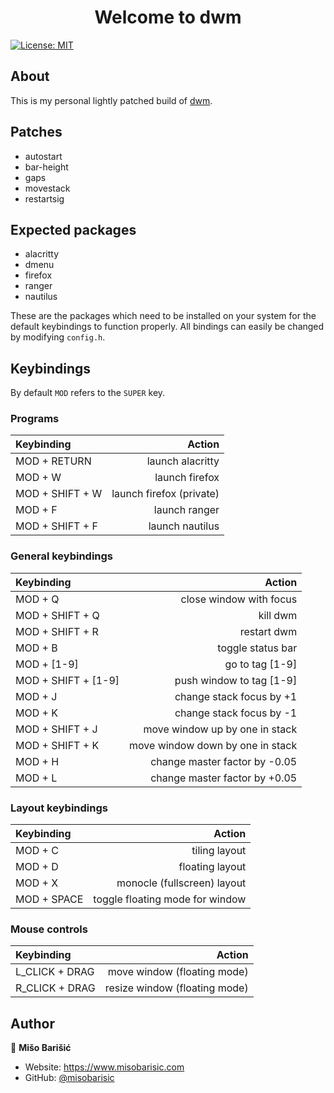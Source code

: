 <h1 align="center">Welcome to dwm</h1>
<p>
  <a href="https://github.com/misobarisic/dwm/blob/master/LICENSE" target="_blank">
    <img alt="License: MIT" src="https://img.shields.io/badge/License-MIT-blue.svg" />
  </a>
</p>

## About
This is my personal lightly patched build of [dwm](https://dwm.suckless.org/).

## Patches
- autostart
- bar-height
- gaps
- movestack
- restartsig

## Expected packages
- alacritty
- dmenu
- firefox
- ranger
- nautilus

These are the packages which need to be installed on your system for the default keybindings to function properly. All bindings can easily be changed by modifying `config.h`.

## Keybindings

By default `MOD` refers to the `SUPER` key.

### Programs
| Keybinding |  Action|
|:-----|------:|
| MOD + RETURN  | launch alacritty |
| MOD + W  | launch firefox |
| MOD + SHIFT + W  | launch firefox (private) |
| MOD + F  | launch ranger |
| MOD + SHIFT + F  | launch nautilus |

### General keybindings
| Keybinding |  Action|
|:-----|------:|
| MOD + Q | close window with focus |
| MOD + SHIFT + Q  | kill dwm |
| MOD + SHIFT + R  | restart dwm |
| MOD + B | toggle status bar |
| MOD + [1-9]  | go to tag [1-9]  |
| MOD + SHIFT + [1-9]  | push window to tag [1-9] |
| MOD + J  | change stack focus by +1 |
| MOD + K  | change stack focus by -1 |
| MOD + SHIFT + J  | move window up by one in stack |
| MOD + SHIFT + K  | move window down by one in stack  |
| MOD + H  | change master factor by -0.05 |
| MOD + L  | change master factor by +0.05|

### Layout keybindings
| Keybinding |  Action|
|:-----|------:|
| MOD + C | tiling layout |
| MOD + D | floating layout |
| MOD + X | monocle (fullscreen) layout |
| MOD + SPACE | toggle floating mode for window |

### Mouse controls
| Keybinding |  Action|
|:-----|------:|
| L_CLICK + DRAG | move window (floating mode)|
| R_CLICK + DRAG | resize window (floating mode) |


## Author

👤 **Mišo Barišić**

* Website: https://www.misobarisic.com
* GitHub: [@misobarisic](https://github.com/misobarisic)
